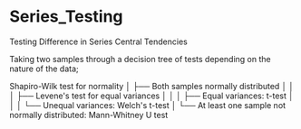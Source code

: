 # Series_Testing
Testing Difference in Series Central Tendencies 

Taking two samples through a decision tree of tests depending on the nature of the data; 

Shapiro-Wilk test for normality
│
├── Both samples normally distributed
│   │
│   ├── Levene's test for equal variances
│       │
│       ├── Equal variances: t-test
│       │
│       └── Unequal variances: Welch's t-test
│
└── At least one sample not normally distributed: Mann-Whitney U test
